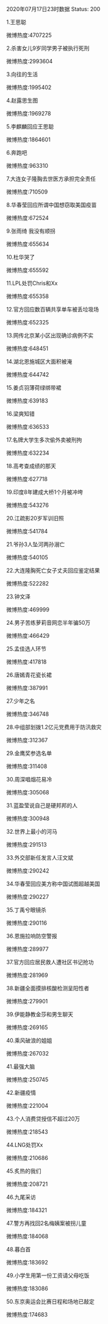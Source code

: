 2020年07月17日23时数据
Status: 200

1.王思聪

微博热度:4707225

2.杀害女儿9岁同学男子被执行死刑

微博热度:2993604

3.向往的生活

微博热度:1995402

4.赵露思生图

微博热度:1969278

5.李麒麟回应王思聪

微博热度:1864601

6.奔跑吧

微博热度:963310

7.大连女子隆胸去世医方承担完全责任

微博热度:710509

8.华春莹回应所谓中国想窃取美国疫苗

微博热度:672524

9.张雨绮 我没有顺拐

微博热度:655634

10.杜华哭了

微博热度:655592

11.LPL处罚Chris和Xx

微博热度:655358

12.官方回应数百辆共享单车被丢垃圾场

微博热度:652325

13.网传北京某小区出现确诊病例不实

微博热度:648451

14.湖北恩施城区大面积被淹

微博热度:644742

15.姜贞羽薄荷绿绑带裙

微博热度:639183

16.梁爽知错

微博热度:636533

17.名牌大学生多次偷外卖被刑拘

微博热度:632234

18.高考查成绩的那天

微博热度:627718

19.印度8年建成大桥1个月被冲垮

微博热度:543276

20.江疏影20岁军训旧照

微博热度:541784

21.爷孙3人坠河两孙溺亡

微博热度:540105

22.大连隆胸死亡女子丈夫回应鉴定结果

微博热度:522282

23.钟文泽

微博热度:469999

24.男子苦练萝莉音网恋半年骗50万

微博热度:466429

25.孟佳选人环节

微博热度:417818

26.唐嫣青花瓷长裙

微博热度:387991

27.少年之名

微博热度:346748

28.中组部划拨1.2亿元党费用于防汛救灾

微博热度:312367

29.金鹰奖参选名单

微博热度:311408

30.周深唱烟花易冷

微博热度:305068

31.蓝盈莹说自己是硬邦邦的人

微博热度:300948

32.世界上最小的河马

微博热度:291513

33.外交部新任发言人汪文斌

微博热度:290242

34.华春莹回应美方称中国试图超越美国

微博热度:290227

35.丁禹兮眼镜杀

微博热度:290116

36.恩施拉响防空警报

微博热度:289977

37.官方回应居民救人遭社区书记抢功

微博热度:281969

38.新疆全面摸排核酸检测呈阳性者

微博热度:279901

39.伊能静教金莎和男生聊天

微博热度:269165

40.乘风破浪的姐姐

微博热度:267032

41.最强大脑

微博热度:250745

42.新疆疫情

微博热度:221004

43.个人消费贷授信不超过20万

微博热度:218543

44.LNG处罚Xx

微博热度:210686

45.炙热的我们

微博热度:208721

46.九尾采访

微博热度:184321

47.警方再找回2名梅姨案被拐儿童

微博热度:184068

48.暮白首

微博热度:183692

49.小学生用第一份工资请父母吃饭

微博热度:183086

50.东京奥运会比赛日程和场地已敲定

微博热度:174683

